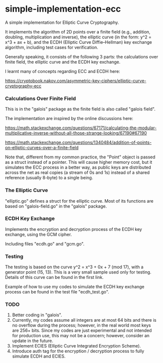 # simple-implementation-ecc


 A simple implementation for Elliptic Curve Cryptography. 
 

It implements the algorithm of 2D points over a finite field
(e.g., addition, doubling, multiplication and inverse),
the elliptic curve (in the form: y^2 = x^3 + ax + b), and the ECDH
(Elliptic Curve Diffie–Hellman) key exchange algorithm, including 
test cases for verification.

Generally speaking, it consists of the following 3 parts: 
the calculations over finite field, the elliptic curve and the 
ECDH key exchange.


I learnt many of concepts regarding ECC and ECDH here:


https://cryptobook.nakov.com/asymmetric-key-ciphers/elliptic-curve-cryptography-ecc


### Calculations Over Finite Field
This is in the "galois" package as the finite field is also called "galois field".


The implementation are inspired by the online discussions here:


https://math.stackexchange.com/questions/67171/calculating-the-modular-multiplicative-inverse-without-all-those-strange-looking/67190#67190


https://math.stackexchange.com/questions/1340484/addition-of-points-on-elliptic-curves-over-a-finite-field


Note that, different from my common practice, the "Point" object is passed as a struct
instead of a pointer. This will cause higher memory cost, but it simulates the ECC 
process in a better way, as public keys are distributed across the net as real copies 
(a stream of 0s and 1s) instead of a shared reference (usually 8-byte) to a single being.


### The Elliptic Curve


"elliptic.go" defines a struct for the elliptic curve. Most of its functions are 
based on "galois-field.go" in the "galois" package.


### ECDH Key Exchange


Implements the encryption and decryption process of the ECDH key exchange, using
the GCM cipher.


Including files "ecdh.go" and "gcm.go".


### Testing


The testing is based on the curve y^2 = x^3 + 0x + 7 (mod 17), with a generator
point (15, 13). This is a very small sample used only for testing. Details of this curve
can be found in the first link.


Example of how to use my codes to simulate the ECDH key exchange process can be
found in the test file "ecdh_test.go".


### TODO


1. Better coding in "galois".
2. Currently, my codes assume all integers are at most 64 bits and there is 
no overflow during the process; however, in the real world most keys are 256+
bits. Since my codes are just experimental and not intended for production use,
this may not be a concern; however, consider an update in the future.
3. Implement ECIES (Elliptic Curve Integrated Encryption Scheme).
4. Introduce auth tag for the encryption / decryption process to fully simulate
ECDH and ECIES.



